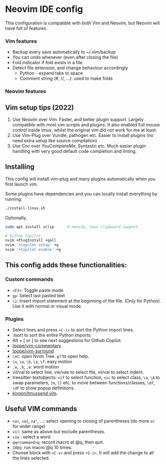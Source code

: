 # Neovim IDE config

This configuration is compatible with both Vim and Neovim, but Neovim will have full of features.

### Vim features

- Backup every save automatically to ~/.vim/backup
- You can undo whenever (even after closing the file)
- Fold indicator if fold exists in a file.
- Detect file extension, and change behaviour accordingly
  - Python - expand tabs to space
  - Comment string (#, //, ...): used to make folds

### Neovim features

## Vim setup tips (2022)

1. Use Neovim over Vim. Faster, and better plugin support. Largely compatible with most vim scripts and plugins. It also enabled full mouse control inside tmux, whilst the original vim did not work for me at least.
2. Use Vim-Plug over Vundle, pathogen etc. Easier to install plugins (no need extra setup like source compilation)
3. Use Coc over YouCompleteMe, Syntastic etc. Much easier plugin handling with very good default code completion and linting.

## Installing

This config will install vim-plug and many plugins automatically when you first launch vim.

Some plugins have dependencies and you can locally install everything by running:

```bash
./install-linux.sh
```

Optionally,

```bash
sudo apt install xclip		# neovim, tmux clipboard support

# Github Copilot
nvim +PlugInstall +qall
nvim '+Copilot setup' +q
nvim '+Copilot enable' +q
```

## This config adds these functionalities:

### Custom commands

- `<F3>`: Toggle paste mode
- `gp`: Select last pasted text
- `\i`: Insert import statement at the beginning of the file. (Only for Python). Use it with normal or visual mode.

### Plugins

- Select lines and press `<C-i>` to sort the Python import lines.
- :Isort to sort the entire Python imports.
- Alt + [ or ] to see next suggestions for Github Copilot.
- [tpope/vim-commentary](https://github.com/tpope/vim-commentary)
- [tpope/vim-surround](https://github.com/tpope/vim-surround)
- `\nt`: open Nvim Tree. `g?` to open help.
- `\s`, `\w`, `\b`, `\e`, `\f`: easy motion
- `,w`, `,b`, `,e`: word motion
- vil/val to select line, vie/vae to select file, vii/vai to select indent.
- treesitter-textobjects: `vif` to select function, `vic` to select class, `\a`, `\A` to swap parameters, `]m`, `]]` etc. to move between functions/classes, `\df`, `\dF` to show popup definitions.
- [kiyoon/tmuxsend.vim](https://github.com/kiyoon/tmuxsend.vim).

## Useful VIM commands

- `va(`, `va{`, `va"`, ...: select opening to closing of parentheses (do more `a(` for wider range)
- `vi(`: same as above but exclude parentheses.
- `viw` : select a word
- `qq<command>q`: record macro at @q, then quit.
- `10@q`: run macro @q 10 times.
- Choose block with `<C-v>` and press `<S-i>`. It will add the change to all the lines selected.
